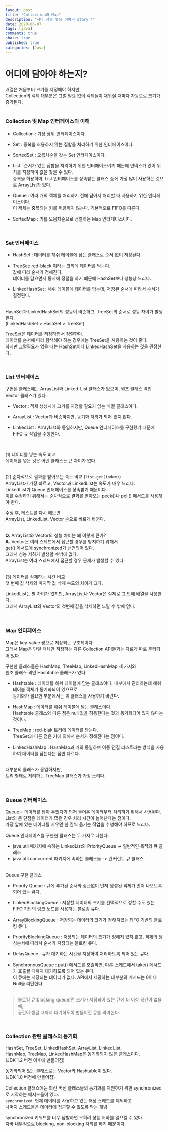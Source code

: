 ```yaml
---
layout: post
title: "Collection과 Map"  
description: "자바 성능 튜닝 이야기 story 4"
date: 2020-06-07
tags: [java]
comments: true
share: true
published: true
categories: [Java]
---
```


# 어디에 담아야 하는지?  

배열은 처음부터 크기를 지정해야 하지만,      
Collection의 객체 대부분은 그럴 필요 없이 객체들이 채워질 때마다 자동으로 크기가 증가된다.       
<br />

### Collection 및 Map 인터페이스의 이해

- Collection : 가장 상위 인터페이스이다.

- Set : 중복을 허용하지 않는 집합을 처리하기 위한 인터페이스이다.

- SortedSet : 오름차순을 갖는 Set 인터페이스이다.

- List : 순서가 있는 집합을 처리하기 위한 인터페이스이기 때문에 인덱스가 있어 위치를 지정하여 값을 찾을 수 있다.   
  중복을 허용하며, List 인터페이스를 상속받는 클래스 중에 가장 많이 사용하는 것으로 ArrayLIst가 있다.

- Queue : 여러 개의 객체를 처리하기 전에 담아서 처리할 때 사용하기 위한 인터페이스이다.        
  이 객체는 중복되는 키를 허용하지 않는다. 기본적으로 FIFO를 따른다.

- SortedMap : 키를 오음차순으로 정렬하는 Map 인터페이스이다.

<br />         


### Set 인터페이스
- HashSet : 데이터를 해쉬 테이블에 담는 클래스로 순서 없이 저장된다.

- TreeSet: red-black 이라는 크리에 데이터를 담는다.   
  값에 따라 순서가 정해진다.    
  데이터를 담으면서 동시에 정렬을 하기 떄문에 HashSet보다 성능상 느리다.

- LinkedHashSet : 해쉬 테이블에 데이터를 담는데, 저장된 순서에 따라서 순서가 결정된다.     
  <br />

HashSet과 LinkedHashSet의 성능이 비슷하고, TreeSet의 순서로 성능 차이가 발생한다.     
(LinkedHashSet > HashSet > TreeSet)

TreeSet은 데이터를 저장하면서 정렬한다.   
데이터를 순서에 따라 탐색해야 하는 경우에는 TreeSet을 사용하는 것이 좋다.   
하지만 그럴필요가 없을 때는 HashSet이나 LinkedHashSet을 사용하는 것을 권장한다.

<br />

### List 인터페이스
구현된 클래스에는 ArrayList와 Linked-List 클래스가 있으며, 원조 클래스 격인 Vector 클래스가 있다.

- Vector : 객체 생성시에 크기를 지정할 필요가 없는 배열 클래스이다.

- ArrayList : Vector과 비슷하지만, 동기화 처리가 되어 있지 않다.

- LinkedList : ArrayList와 동일하지만, Queue 인터페이스를 구현했기 때문에 FIFO 큐 작업을 수행한다.

<br />      

(1) 데이터를 넣는 속도 비교   
데이터를 넣은 것은 어떤 클래스든 큰 차이가 없다.   
<br />

(2) 순차적으로 결과를 받아오는 속도 비교 (`list.get(index)`)                 
ArrayList가 가장 빠르고, Vector과 LinkedList는 속도가 매우 느리다.          
LinkedList가 Queue 인터페이스를 상속받기 때문이다.                             
이를 수정하기 위해서는 순차적으로 결과를 받아오는 peek()나 poll() 메서드를 사용해야 한다.

수정 후, 테스트를 다시 해보면    
ArrayList, LinkedList, Vector 순으로 빠르게 바뀐다.     
<br />

**Q.** ArrayList와 Vector의 성능 차이는 왜 이렇게 큰가?    
**A.** Vector은 여러 스레드에서 접근할 경우를 방지하기 위해서     
get() 메서드에 synchronized가 선언되어 있다.      
그래서 성능 저하가 발생할 수밖에 없다.     
ArrayList는 여러 스레드에서 접근할 경우 문제가 발생할 수 있다.    
<br />

(3) 데이터를 삭제하는 시간 비교     
첫 번째 값 삭제와 마지막 값 삭제 속도의 차이가 크다.

LinkedList는 별 차이가 없지만, ArrayList나 Vector은 실제로 그 안에 배열을 사용한다.   
그래서 ArrayList와 Vector의 첫번째 값을 삭제하면 느릴 수 밖에 없다.


<br />         

### Map 인터페이스
Map은 key-value 쌍으로 저장되는 구조체이다.     
그래서 Map은 단일 객체만 저장하는 다른 Collection API들과는 다르게 따로 분리되어 있다.

구현한 클래스들은 HashMap, TreeMap, LinkedHashMap 세 가지와    
원조 클래스 격인 Hashtable 클래스가 있다.

- Hashtable : 데이터를 해쉬 테이블에 담는 클래스이다. 내부에서 관리하는데 해쉬 테이블 객체가 동기화되어 있으므로,   
  동기화가 필요한 부분에서는 이 클래스를 사용하기 바란다.

- HashMap : 데이터를 해쉬 테이블에 담는 클래스이다.   
  Hashtable 클래스와 다른 점은 null 값을 허용한다는 것과 동기화되어 있지 않다는 것이다.

- TreeMap : red-blak 트리에 데이터를 담는다.   
  TreeSet과 다른 점은 키에 의해서 순서가 정해진다는 점이다.

- LinkedHashMap : HashMap과 거의 동일하며 이중 연결 리스트라는 방식을 사용하여 데이터를 담는다는 점만 다르다.   
  <br />

대부분의 클래스가 동일하지만,     
트리 형태로 처리하는 TreeMap 클래스가 가장 느리다.

<br />         


### Queue 인터페이스
Queue는 데이터를 담아 두었다가 먼저 들어온 데이터부터 처리하기 위해서 사용된다.   
List의 큰 단점은 데이터가 많은 경우 처리 시간이 늘어난다는 점이다.   
가장 앞에 있는 데이터를 지우면 한 칸씩 옮기는 작업을 수행해야 하므로 느리다.


Queue 인터페이스를 구현한 클래스는 두 가지로 나뉜다.
* java.util 패키지에 속하는 LinkedList와 PriorityQueue -> 일반적인 목적의 큐 클래스
* java.util.concurrent 패키지에 속하는 클래스들 -> 컨커런트 큐 클래스     
  <br />

Queue 구현 클래스
- Priority Queue : 큐에 추가된 순서와 상관없이 먼저 생성된 객체가 먼저 나오도록 되어 있는 큐다.

- LinkedBlockingQueue : 저장할 데이터의 크기를 선택적으로 정할 수도 있는 FIFO 기반의 링크 노드를 사용하는 블로킹 큐다.

- ArrayBlockingQueue : 저장되는 데이터의 크기가 정해져있는 FIFO 기반의 블로킹 큐다.

- PriorityBlockingQueue : 저장되는 데이터의 크기가 정해져 있지 않고, 객체의 생성순서에 따라서 순서가 저장되는 블로킹 큐다.

- DelayQueue : 큐가 대기하는 시간을 지정하여 처리하도록 되어 있는 큐다.

- SynchronousQueue : put() 메서드를 호출하면, 다른 스레드에서 take() 메서드가 호출될 때까지 대기하도록 되어 있는 큐다.   
  이 큐에는 저장되는 데이터가 없다. API에서 제공하는 대부분의 메서드는 0이나 Null을 리턴한다.     
  <br />

> 블로킹 큐(blocking queue)란 크기가 지정되어 있는 큐에 더 이상 공간이 없을 때,   
> 공간이 생길 때까지 대기하도록 만들어진 큐를 의미한다.   


<br />         

### Collection 관련 클래스의 동기화       
HashSet, TreeSet, LinkedHashSet, ArrayList, LinkedList,      
HashMap, TreeMap, LinkedHashMap은 동기화되지 않은 클래스이다.    
(JDK 1.2 버전 이후에 만들어짐)   


동기화되어 있는 클래스로는 Vector와 Hashtable이 있다.    
(JDK 1.0 버전에 만들어짐)       

Collection 클래스에는 최신 버전 클래스들의 동기화를 지원하기 위한 synchronized로 시작하는 메서드들이 있다.    
`synchronized`: 현재 데이터를 사용하고 있는 해당 스레드를 제외하고          
나머지 스레드들은 데이터에 접근할 수 없도록 막는 개념      


synchronized 키워드를 너무 남발하면 오히려 성능 저하를 일으킬 수 있다.          
자바 내부적으로 blocking, non-blocking 처리를 하기 때문이다.          

<br />        
